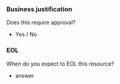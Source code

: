 ### Business justification
Does this require approval?
- Yes / No

### EOL
When do you expect to EOL this resource? 
- answer
